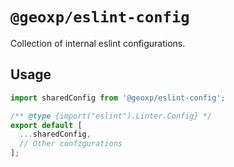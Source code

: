 # `@geoxp/eslint-config`

Collection of internal eslint configurations.

## Usage

```javascript
import sharedConfig from '@geoxp/eslint-config';

/** @type {import("eslint").Linter.Config} */
export default [
  ...sharedConfig,
  // Other configurations
];
```
